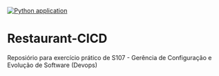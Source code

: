 [![Python application](https://github.com/Pedroriq/Restaurant-CICD/actions/workflows/RestaurantCI.yml/badge.svg)](https://github.com/Pedroriq/Restaurant-CICD/actions/workflows/RestaurantCI.yml)

# Restaurant-CICD
Reposiório para exercício prático de S107 - Gerência de Configuração e Evolução de Software (Devops)

